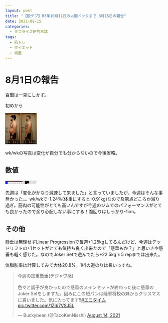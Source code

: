 ```yaml
---
layout: post
title: "【脱デブ】R3年10月11日の人間ドックまで 8月15日の報告"
date: 2021-08-15
categories:
  - タコライス研究日誌
tags:
  - 筋トレ
  - ダイエット
  - 減量
---
```

# 8月1日の報告

百聞は一見にしかず。

初めから

<a href="/assets/tacokennisshi/15AUG2021/IMG_4811.JPG"><img src="/assets/tacokennisshi/15AUG2021/IMG_4811.JPG" width="100" /> </a>

wk/wkの写真は変化が自分でも分からないので今後省略。

## 数値

<a href="/assets/tacokennisshi/15AUG2021/metracker15AUG2021.png"><img src="/assets/tacokennisshi/15AUG2021/metracker15AUG2021.png" width="100" /> </a>

先週は「変化がかなり減速して来ました」と言っていましたが、今週はそんな事無かった。。wk/wkで-1.24%(体重にすると-0.91kg)なので及第点どころか減り過ぎ。筋肉の可能性がとても高いんですが今週のジムでのパフォーマンスがとても良かったので余り心配しない事にする！腹回りはしっかり-1cm。

## その他

懸垂は無理せずLinear Progressionで毎週+1.25kgしてるんだけど、今週はデッドリフトの+1セットがとても気持ち良く出来たので「懸垂もか？」と思いきや懸垂も軽く感じた。なのでJoker Setで遊んでたら+22.5kg x 5 repまでは出来た。

体脂肪率は計算してみて大体20.8%。1桁の道のりは長いっすね。

<blockquote class="twitter-tweet" data-theme="dark"><p lang="ja" dir="ltr">今週の加重懸垂(デジャヴ感)<br><br>色々と調子が良かったので懸垂のメインセットが終わった後に懸垂のJoker Setをしますた。因みにこの短パンは陸軍将校の妹からクリスマスに貰いました。気に入ってます‼️<a href="https://twitter.com/hashtag/%E3%82%A8%E3%83%8B%E3%82%BF%E3%82%A4%E3%83%A0?src=hash&amp;ref_src=twsrc%5Etfw">#エニタイム</a> <a href="https://t.co/1Zib7VSJ5L">pic.twitter.com/1Zib7VSJ5L</a></p>&mdash; Buckybean (@TacoKenNisshi) <a href="https://twitter.com/TacoKenNisshi/status/1426468262145978369?ref_src=twsrc%5Etfw">August 14, 2021</a></blockquote> <script async src="https://platform.twitter.com/widgets.js" charset="utf-8"></script>
